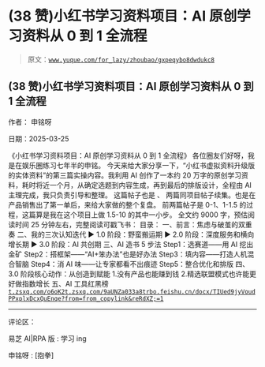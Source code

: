 # (38 赞)小红书学习资料项目：AI 原创学习资料从 0 到 1 全流程

> 原文：[`www.yuque.com/for_lazy/zhoubao/gxpeqybo8dwdukc8`](https://www.yuque.com/for_lazy/zhoubao/gxpeqybo8dwdukc8)

## (38 赞)小红书学习资料项目：AI 原创学习资料从 0 到 1 全流程

作者： 申铭呀

日期：2025-03-25

《小红书学习资料项目：AI 原创学习资料从 0 到 1 全流程》 各位圈友们好呀，我是在娱乐圈练习七年半的申铭。
今天来给大家分享一下，“小红书虚拟资料升级版的实体资料”的第三篇实操内容。我利用 AI 创作了一本约 20 万字的原创学习资料，耗时将近一个月，从确定选题到内容生成，再到最后的排版设计，全程由 AI 主理完成，我只负责引导和整理。
这篇帖子也是 、 两篇同项目帖子续集。也是在产品销售出了第一单后，来给大家做的整个复盘。
前两篇帖子是 0-1、1-1.5 的过程，这篇算是我在这个项目上做 1.5-10 的其中一小步。 全文约 9000 字，预估阅读时间 25 分钟左右，完整阅读可戳飞书：
目录： 一、前言：焦虑与破茧的双重奏 二、我的三次认知迭代 ▶ 1.0 阶段：野蛮搬运期 ▶ 2.0 阶段：深度服务和横向增长期 ▶ 3.0 阶段：AI 共创期
三、AI 造书 5 步法 Step1：选赛道——用 AI 挖出金矿 Step2：搭框架——“AI+笨办法”也是好办法 Step3：填内容——打造人机混合智脑
Step4：消 AI 味——让专家都看不出痕迹 Step5：整合优化和排版 四、3.0 阶段核心动作：从创造到赋能 1.没有产品也能赚到钱
2.精选联盟模式也许能更好做指数增长 五、AI 工具红黑榜 [`t.zsxq.com/o6oK2`](https://t.zsxq.com/o6oK2)[`t.zsxq.com/9aUNZ`](https://t.zsxq.com/9aUNZ)[`a033a8trbo.feishu.cn/docx/TIUed9jyVoudPPxplxDcxQuEnqe?from=from_copylink&reRdXZ;=1`](https://a033a8trbo.feishu.cn/docx/TIUed9jyVoudPPxplxDcxQuEnqe?from=from_copylink&reRdXZ;=1)

* * *

评论区：

易芝 AI|RPA 版 : 学习 ing

申铭呀 : [抱拳]